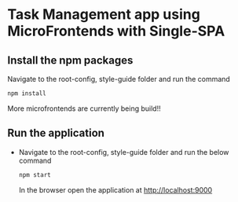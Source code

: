 # Task Management app using MicroFrontends with Single-SPA

## Install the npm packages

Navigate to the root-config, style-guide folder and run the command

```js
npm install
```

More microfrontends are currently being build!!

## Run the application

- Navigate to the root-config, style-guide folder and run the below command

  ```js
  npm start
  ```
  
  In the browser open the application at <http://localhost:9000>
